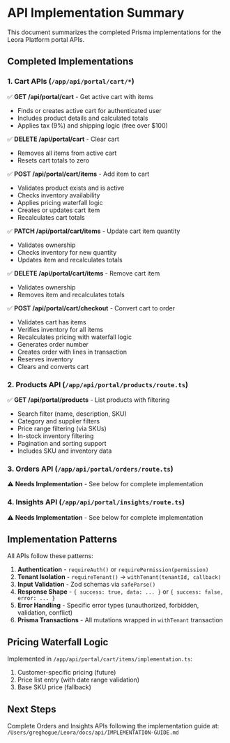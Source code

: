 # API Implementation Summary

This document summarizes the completed Prisma implementations for the Leora Platform portal APIs.

## Completed Implementations

### 1. Cart APIs (`/app/api/portal/cart/*`)

✅ **GET /api/portal/cart** - Get active cart with items
- Finds or creates active cart for authenticated user
- Includes product details and calculated totals
- Applies tax (9%) and shipping logic (free over $100)

✅ **DELETE /api/portal/cart** - Clear cart
- Removes all items from active cart
- Resets cart totals to zero

✅ **POST /api/portal/cart/items** - Add item to cart
- Validates product exists and is active
- Checks inventory availability
- Applies pricing waterfall logic
- Creates or updates cart item
- Recalculates cart totals

✅ **PATCH /api/portal/cart/items** - Update cart item quantity
- Validates ownership
- Checks inventory for new quantity
- Updates item and recalculates totals

✅ **DELETE /api/portal/cart/items** - Remove cart item
- Validates ownership
- Removes item and recalculates totals

✅ **POST /api/portal/cart/checkout** - Convert cart to order
- Validates cart has items
- Verifies inventory for all items
- Recalculates pricing with waterfall logic
- Generates order number
- Creates order with lines in transaction
- Reserves inventory
- Clears and converts cart

### 2. Products API (`/app/api/portal/products/route.ts`)

✅ **GET /api/portal/products** - List products with filtering
- Search filter (name, description, SKU)
- Category and supplier filters
- Price range filtering (via SKUs)
- In-stock inventory filtering
- Pagination and sorting support
- Includes SKU and inventory data

### 3. Orders API (`/app/api/portal/orders/route.ts`)

⚠️ **Needs Implementation** - See below for complete implementation

### 4. Insights API (`/app/api/portal/insights/route.ts`)

⚠️ **Needs Implementation** - See below for complete implementation

## Implementation Patterns

All APIs follow these patterns:

1. **Authentication** - `requireAuth()` or `requirePermission(permission)`
2. **Tenant Isolation** - `requireTenant()` → `withTenant(tenantId, callback)`
3. **Input Validation** - Zod schemas via `safeParse()`
4. **Response Shape** - `{ success: true, data: ... }` or `{ success: false, error: ... }`
5. **Error Handling** - Specific error types (unauthorized, forbidden, validation, conflict)
6. **Prisma Transactions** - All mutations wrapped in `withTenant` transaction

## Pricing Waterfall Logic

Implemented in `/app/api/portal/cart/items/implementation.ts`:

1. Customer-specific pricing (future)
2. Price list entry (with date range validation)
3. Base SKU price (fallback)

## Next Steps

Complete Orders and Insights APIs following the implementation guide at:
`/Users/greghogue/Leora/docs/api/IMPLEMENTATION-GUIDE.md`
